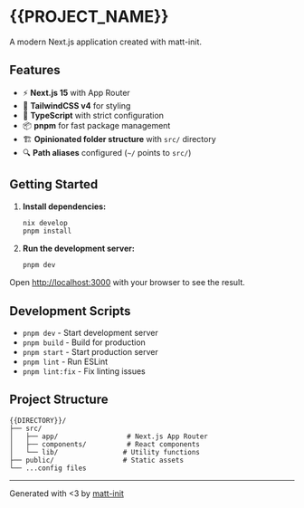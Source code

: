 # {{PROJECT_NAME}}

A modern Next.js application created with matt-init.

## Features

- ⚡ **Next.js 15** with App Router
- 🎨 **TailwindCSS v4** for styling
- 🔧 **TypeScript** with strict configuration
- 📦 **pnpm** for fast package management
- 🏗️ **Opinionated folder structure** with `src/` directory
- 🔍 **Path aliases** configured (`~/` points to `src/`)

## Getting Started

1. **Install dependencies:**
   ```bash
   nix develop
   pnpm install
   ```

2. **Run the development server:**
   ```bash
   pnpm dev
   ```

Open [http://localhost:3000](http://localhost:3000) with your browser to see the result.

## Development Scripts

- `pnpm dev` - Start development server
- `pnpm build` - Build for production
- `pnpm start` - Start production server
- `pnpm lint` - Run ESLint
- `pnpm lint:fix` - Fix linting issues

## Project Structure

```
{{DIRECTORY}}/
├── src/
│   ├── app/                 # Next.js App Router
│   ├── components/          # React components
│   └── lib/                # Utility functions
├── public/                 # Static assets
└── ...config files
```

---

Generated with <3 by [matt-init](https://github.com/matthew-hre/matt-init)